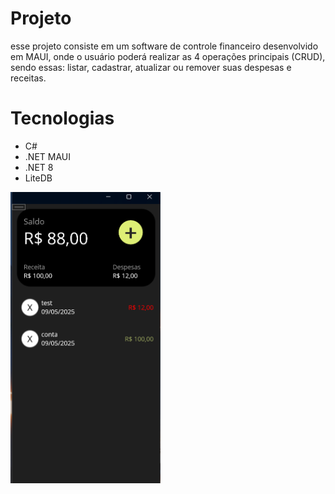 # Projeto

esse projeto consiste em um software de controle financeiro desenvolvido em MAUI, onde o usuário poderá  realizar as 4 operações principais (CRUD), sendo essas: listar, cadastrar, atualizar ou remover suas despesas e receitas.

# Tecnologias

- C#
- .NET MAUI
- .NET 8
- LiteDB

<img width=240 src="AppExemple.png"/>
